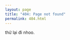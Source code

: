 ```yaml
---
layout: page
title: "404: Page not found"
permalink: 404.html
---
```


<p class="lead">thử lại đi nhoo.</p>
